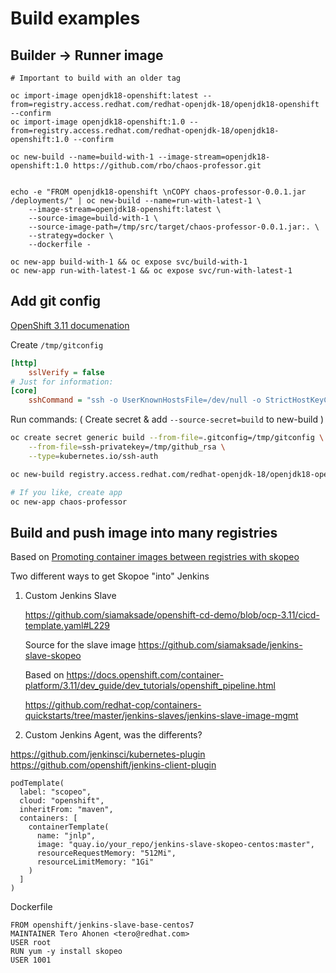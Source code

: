 # Build examples

## Builder -> Runner image

```
# Important to build with an older tag

oc import-image openjdk18-openshift:latest --from=registry.access.redhat.com/redhat-openjdk-18/openjdk18-openshift --confirm
oc import-image openjdk18-openshift:1.0 --from=registry.access.redhat.com/redhat-openjdk-18/openjdk18-openshift:1.0 --confirm

oc new-build --name=build-with-1 --image-stream=openjdk18-openshift:1.0 https://github.com/rbo/chaos-professor.git


echo -e "FROM openjdk18-openshift \nCOPY chaos-professor-0.0.1.jar /deployments/" | oc new-build --name=run-with-latest-1 \
    --image-stream=openjdk18-openshift:latest \
    --source-image=build-with-1 \
    --source-image-path=/tmp/src/target/chaos-professor-0.0.1.jar:. \
    --strategy=docker \
    --dockerfile -

oc new-app build-with-1 && oc expose svc/build-with-1
oc new-app run-with-latest-1 && oc expose svc/run-with-latest-1
```

## Add git config 


[OpenShift 3.11 documenation](https://docs.openshift.com/container-platform/3.11/dev_guide/builds/build_inputs.html#source-secrets-gitconfig-file-secured)


Create ```/tmp/gitconfig```

```ini
[http]
    sslVerify = false
# Just for information:
[core]
    sshCommand = "ssh -o UserKnownHostsFile=/dev/null -o StrictHostKeyChecking=no"
```

Run commands: ( Create secret & add ```--source-secret=build``` to new-build )
```sh
oc create secret generic build --from-file=.gitconfig=/tmp/gitconfig \
    --from-file=ssh-privatekey=/tmp/github_rsa \
    --type=kubernetes.io/ssh-auth

oc new-build registry.access.redhat.com/redhat-openjdk-18/openjdk18-openshift~git@github.com:rbo/chaos-professor.git --source-secret=build --env BUILD_LOGLEVEL=5

# If you like, create app
oc new-app chaos-professor
```


## Build and push image into many registries

Based on [Promoting container images between registries with skopeo](https://blog.openshift.com/promoting-container-images-between-registries-with-skopeo/)


Two different ways to get Skopoe "into" Jenkins

1) Custom Jenkins Slave
    
    https://github.com/siamaksade/openshift-cd-demo/blob/ocp-3.11/cicd-template.yaml#L229
    
    Source for the slave image https://github.com/siamaksade/jenkins-slave-skopeo

    Based on https://docs.openshift.com/container-platform/3.11/dev_guide/dev_tutorials/openshift_pipeline.html

    https://github.com/redhat-cop/containers-quickstarts/tree/master/jenkins-slaves/jenkins-slave-image-mgmt

2) Custom Jenkins Agent, was the differents?






https://github.com/jenkinsci/kubernetes-plugin
https://github.com/openshift/jenkins-client-plugin

```
podTemplate(
  label: "scopeo", 
  cloud: "openshift", 
  inheritFrom: "maven", 
  containers: [
    containerTemplate(
      name: "jnlp", 
      image: "quay.io/your_repo/jenkins-slave-skopeo-centos:master", 
      resourceRequestMemory: "512Mi", 
      resourceLimitMemory: "1Gi"
    )
  ]
)
```
Dockerfile

```
FROM openshift/jenkins-slave-base-centos7
MAINTAINER Tero Ahonen <tero@redhat.com>
USER root
RUN yum -y install skopeo
USER 1001
```

